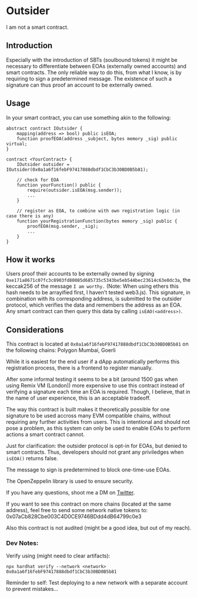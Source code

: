 # Outsider
I am not a smart contract.

## Introduction
Especially with the introduction of SBTs (soulbound tokens) it might be necessary to differentiate between EOAs (externally owned accounts) and smart contracts. 
The only reliable way to do this, from what I know, is by requiring to sign a predetermined message. 
The existence of such a signature can thus proof an account to be externally owned.

## Usage
In your smart contract, you can use something akin to the following:
```
abstract contract IOutsider {
    mapping(address => bool) public isEOA;
    function proofEOA(address _subject, bytes memory _sig) public virtual;
}

contract <YourContract> {
    IOutsider outsider = IOutsider(0x0a1a6f16febF97417888dbdf1CbC3b30BD0B5b81);

    // check for EOA
    function yourFunction() public {
        require(outsider.isEOA(msg.sender));
        ...
    }

    // register as EOA, to combine with own registration logic (in case there is any)
    function yourRegistrationFunction(bytes memory _sig) public {
        proofEOA(msg.sender, _sig);
        ...
    }
}
```

## How it works
Users proof their accounts to be externally owned by signing `0xe171a8671c07fc3c8903fd80085d685735c5343be5eb544bec23614c63e0dc3a`, the keccak256 of the message `I am worthy.` (Note: When using ethers this hash needs to be arrayified first, I haven't tested web3.js).
This signature, in combination with its corresponding address, is submitted to the outsider protocol, which verifies the data and remembers the address as an EOA.
Any smart contract can then query this data by calling `isEAO(<address>)`.


## Considerations
This contract is located at `0x0a1a6f16febF97417888dbdf1CbC3b30BD0B5b81` on the following chains: Polygon Mumbai, Goerli

While it is easiest for the end user if a dApp automatically performs this registration process, there is a frontend to register manually.

After some informal testing it seems to be a bit (around 1500 gas when using Remix VM (London)) more expensive to use this contract instead of verifying a signature each time an EOA is required. Though, I believe, that in the name of user experience, this is an acceptable tradeoff.

The way this contract is built makes it theoretically possible for one signature to be used accross many EVM compatible chains, without requiring any further activities from users. This is intentional and should not pose a problem, as this system can only be used to enable EOAs to perform actions a smart contract cannot.

Just for clarification: the outsider protocol is opt-in for EOAs, but denied to smart contracts. Thus, developers should not grant any priviledges when `isEOA()` returns false.

The message to sign is predetermined to block one-time-use EOAs.

The OpenZeppelin library is used to ensure security.

If you have any questions, shoot me a DM on [Twitter](https://twitter.com/SirSupersecret).

If you want to see this contract on more chains (located at the same address), feel free to send some network native tokens to:
0x07aCb828Cbe003C4D0CE9746BDdd4dB64799c0e3

Also this contract is not audited (might be a good idea, but out of my reach).

### Dev Notes:
Verify using (might need to clear artifacts):

`npx hardhat verify --network <network> 0x0a1a6f16febF97417888dbdf1CbC3b30BD0B5b81`

Reminder to self: Test deploying to a new network with a separate account to prevent mistakes...
